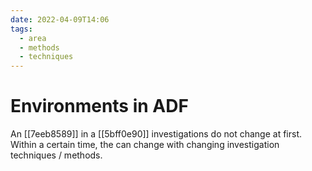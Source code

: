 ```yaml
---
date: 2022-04-09T14:06
tags:
  - area
  - methods
  - techniques
---
```


# Environments in ADF

An [[7eeb8589]] in a [[5bff0e90]] investigations do not change at first. Within a certain time, the can change with changing investigation techniques / methods.

